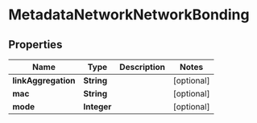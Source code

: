 

# MetadataNetworkNetworkBonding


## Properties

| Name | Type | Description | Notes |
|------------ | ------------- | ------------- | -------------|
|**linkAggregation** | **String** |  |  [optional] |
|**mac** | **String** |  |  [optional] |
|**mode** | **Integer** |  |  [optional] |




